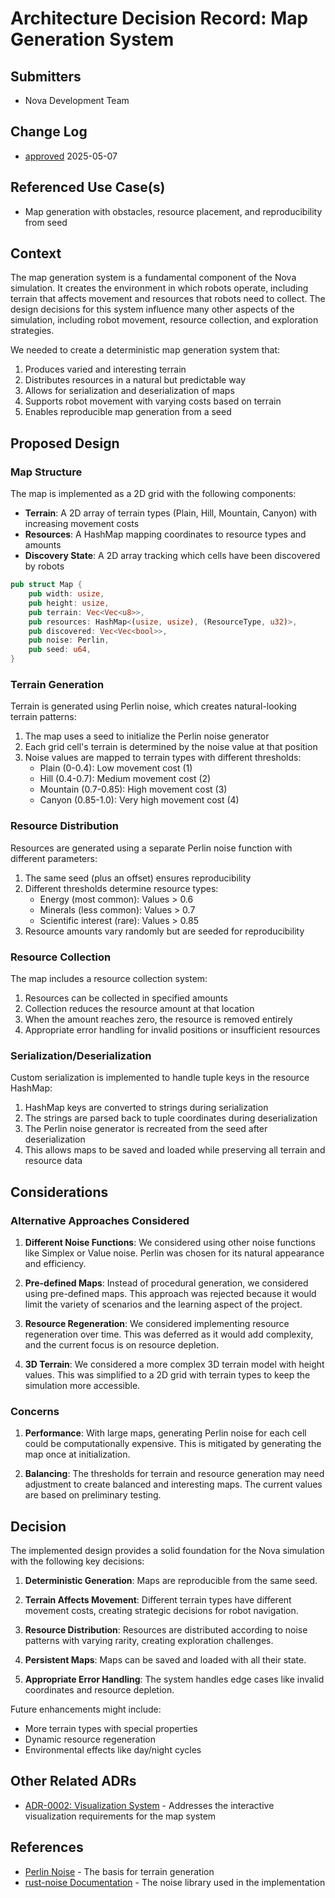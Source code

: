 # Architecture Decision Record: Map Generation System

## Submitters

- Nova Development Team

## Change Log

- [approved](#) 2025-05-07

## Referenced Use Case(s)

- Map generation with obstacles, resource placement, and reproducibility from seed

## Context

The map generation system is a fundamental component of the Nova simulation. It creates the environment in which robots operate, including terrain that affects movement and resources that robots need to collect. The design decisions for this system influence many other aspects of the simulation, including robot movement, resource collection, and exploration strategies.

We needed to create a deterministic map generation system that:

1. Produces varied and interesting terrain
2. Distributes resources in a natural but predictable way
3. Allows for serialization and deserialization of maps
4. Supports robot movement with varying costs based on terrain
5. Enables reproducible map generation from a seed

## Proposed Design

### Map Structure

The map is implemented as a 2D grid with the following components:

- **Terrain**: A 2D array of terrain types (Plain, Hill, Mountain, Canyon) with increasing movement costs
- **Resources**: A HashMap mapping coordinates to resource types and amounts
- **Discovery State**: A 2D array tracking which cells have been discovered by robots

```rust
pub struct Map {
    pub width: usize,
    pub height: usize,
    pub terrain: Vec<Vec<u8>>,
    pub resources: HashMap<(usize, usize), (ResourceType, u32)>,
    pub discovered: Vec<Vec<bool>>,
    pub noise: Perlin,
    pub seed: u64,
}
```

### Terrain Generation

Terrain is generated using Perlin noise, which creates natural-looking terrain patterns:

1. The map uses a seed to initialize the Perlin noise generator
2. Each grid cell's terrain is determined by the noise value at that position
3. Noise values are mapped to terrain types with different thresholds:
   - Plain (0-0.4): Low movement cost (1)
   - Hill (0.4-0.7): Medium movement cost (2)
   - Mountain (0.7-0.85): High movement cost (3)
   - Canyon (0.85-1.0): Very high movement cost (4)

### Resource Distribution

Resources are generated using a separate Perlin noise function with different parameters:

1. The same seed (plus an offset) ensures reproducibility
2. Different thresholds determine resource types:
   - Energy (most common): Values > 0.6
   - Minerals (less common): Values > 0.7
   - Scientific interest (rare): Values > 0.85
3. Resource amounts vary randomly but are seeded for reproducibility

### Resource Collection

The map includes a resource collection system:

1. Resources can be collected in specified amounts
2. Collection reduces the resource amount at that location
3. When the amount reaches zero, the resource is removed entirely
4. Appropriate error handling for invalid positions or insufficient resources

### Serialization/Deserialization

Custom serialization is implemented to handle tuple keys in the resource HashMap:

1. HashMap keys are converted to strings during serialization
2. The strings are parsed back to tuple coordinates during deserialization
3. The Perlin noise generator is recreated from the seed after deserialization
4. This allows maps to be saved and loaded while preserving all terrain and resource data

## Considerations

### Alternative Approaches Considered

1. **Different Noise Functions**: We considered using other noise functions like Simplex or Value noise. Perlin was chosen for its natural appearance and efficiency.

2. **Pre-defined Maps**: Instead of procedural generation, we considered using pre-defined maps. This approach was rejected because it would limit the variety of scenarios and the learning aspect of the project.

3. **Resource Regeneration**: We considered implementing resource regeneration over time. This was deferred as it would add complexity, and the current focus is on resource depletion.

4. **3D Terrain**: We considered a more complex 3D terrain model with height values. This was simplified to a 2D grid with terrain types to keep the simulation more accessible.

### Concerns

1. **Performance**: With large maps, generating Perlin noise for each cell could be computationally expensive. This is mitigated by generating the map once at initialization.

2. **Balancing**: The thresholds for terrain and resource generation may need adjustment to create balanced and interesting maps. The current values are based on preliminary testing.

## Decision

The implemented design provides a solid foundation for the Nova simulation with the following key decisions:

1. **Deterministic Generation**: Maps are reproducible from the same seed.

2. **Terrain Affects Movement**: Different terrain types have different movement costs, creating strategic decisions for robot navigation.

3. **Resource Distribution**: Resources are distributed according to noise patterns with varying rarity, creating exploration challenges.

4. **Persistent Maps**: Maps can be saved and loaded with all their state.

5. **Appropriate Error Handling**: The system handles edge cases like invalid coordinates and resource depletion.

Future enhancements might include:

- More terrain types with special properties
- Dynamic resource regeneration
- Environmental effects like day/night cycles

## Other Related ADRs

- [ADR-0002: Visualization System](./0002-visualization-system.md) - Addresses the interactive visualization requirements for the map system

## References

- [Perlin Noise](https://en.wikipedia.org/wiki/Perlin_noise) - The basis for terrain generation
- [rust-noise Documentation](https://docs.rs/noise/latest/noise/) - The noise library used in the implementation
